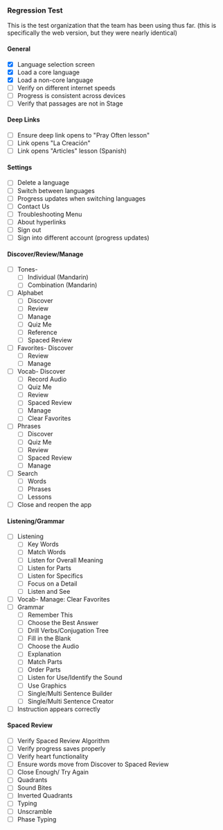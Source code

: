 ### Regression Test
This is the test organization that the team has been using thus far. (this is specifically the web version, but they were nearly identical)
#### General
 - [x] Language selection screen
 - [x] Load a core language
 - [x] Load a non-core language
 - [ ] Verify on different internet speeds
 - [ ] Progress is consistent across devices
 - [ ] Verify that passages are not in Stage

#### Deep Links
 - [ ] Ensure deep link opens to "Pray Often lesson"
 - [ ] Link opens "La Creación"
 - [ ] Link opens "Articles" lesson (Spanish)

#### Settings
 - [ ] Delete a language
 - [ ] Switch between languages
 - [ ] Progress updates when switching languages
 - [ ] Contact Us
 - [ ] Troubleshooting Menu
 - [ ] About hyperlinks
 - [ ] Sign out
 - [ ] Sign into different account (progress updates)

#### Discover/Review/Manage
 - [ ] Tones- 
    - [ ] Individual (Mandarin)
    - [ ] Combination (Mandarin)
 - [ ] Alphabet
    - [ ] Discover
    - [ ] Review
    - [ ] Manage
    - [ ] Quiz Me
    - [ ] Reference
    - [ ] Spaced Review
 - [ ] Favorites- Discover
    - [ ] Review
    - [ ] Manage
 - [ ] Vocab- Discover
    - [ ] Record Audio
    - [ ] Quiz Me
    - [ ] Review
    - [ ] Spaced Review
    - [ ] Manage
    - [ ] Clear Favorites
 - [ ] Phrases
    - [ ] Discover
    - [ ] Quiz Me
    - [ ] Review
    - [ ] Spaced Review
    - [ ] Manage
 - [ ] Search
    - [ ] Words
    - [ ] Phrases
    - [ ] Lessons
 - [ ] Close and reopen the app

#### Listening/Grammar
 - [ ] Listening
    - [ ] Key Words
    - [ ] Match Words
    - [ ] Listen for Overall Meaning
    - [ ] Listen for Parts
    - [ ] Listen for Specifics
    - [ ] Focus on a Detail
    - [ ] Listen and See
 - [ ] Vocab- Manage: Clear Favorites
 - [ ] Grammar
    - [ ] Remember This
    - [ ] Choose the Best Answer
    - [ ] Drill Verbs/Conjugation Tree
    - [ ] Fill in the Blank
    - [ ] Choose the Audio
    - [ ] Explanation
    - [ ] Match Parts
    - [ ] Order Parts
    - [ ] Listen for Use/Identify the Sound
    - [ ] Use Graphics
    - [ ] Single/Multi Sentence Builder
    - [ ] Single/Multi Sentence Creator
 - [ ] Instruction appears correctly

#### Spaced Review
 - [ ] Verify Spaced Review Algorithm
 - [ ] Verify progress saves properly
 - [ ] Verify heart functionality
 - [ ] Ensure words move from Discover to Spaced Review
 - [ ] Close Enough/ Try Again
 - [ ] Quadrants
 - [ ] Sound Bites
 - [ ] Inverted Quadrants
 - [ ] Typing
 - [ ] Unscramble
 - [ ] Phase Typing
